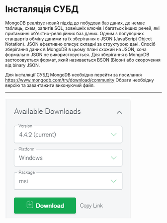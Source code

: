 # Інсталяція СУБД

MongoDB реалізує новий підхід до побудови баз даних, де немає таблиць, схем, запитів SQL, зовнішніх ключів і багатьох інших речей, які притаманні об'єктно-реляційних баз даних. Одним з популярних стандартів обміну даними та їх зберігання є JSON (JavaScript Object Notation). JSON ефективно описує складні за структурою дані. Спосіб зберігання даних в MongoDB в цьому плані схожий на JSON, хоча формально JSON не використовується. Для зберігання в MongoDB застосовується формат, який називається BSON (Бісон) або скорочення від binary JSON.

Для інсталяції СУБД MongoDB необхідно перейти за посилання https://www.mongodb.com/try/download/community 
Обрати необхідну версію та завантажити виконуючий файл.
***
![4.1.1(1)](https://github.com/Sergeev1ch/webproject/blob/main/jpg/4.1.1(1).png)
